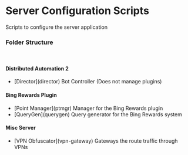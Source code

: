 # Server Configuration Scripts

Scripts to configure the server application

### Folder Structure
<br>

#### Distributed Automation 2

- [Director](director\) Bot Controller (Does not manage plugins)

#### Bing Rewards Plugin

- [Point Manager](ptmgr\) Manager for the Bing Rewards plugin
- [QueryGen](querygen\) Query generator for the Bing Rewards system

#### Misc Server

- [VPN Obfuscator](vpn-gateway\) Gateways the route traffic through VPNs
